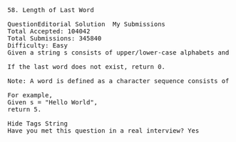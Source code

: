 <pre>
58. Length of Last Word  

QuestionEditorial Solution  My Submissions
Total Accepted: 104042
Total Submissions: 345840
Difficulty: Easy
Given a string s consists of upper/lower-case alphabets and empty space characters ' ', return the length of last word in the string.

If the last word does not exist, return 0.

Note: A word is defined as a character sequence consists of non-space characters only.

For example, 
Given s = "Hello World",
return 5.

Hide Tags String
Have you met this question in a real interview? Yes  
</pre>
